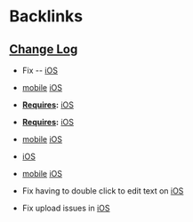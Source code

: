 
# Backlinks
## [Change Log](<Change Log.md>)
- Fix -- [iOS](<iOS.md>)

- [mobile](<mobile.md>) [iOS](<iOS.md>)

- **[Requires](<Requires.md>):** [iOS](<iOS.md>)

- **[Requires](<Requires.md>):** [iOS](<iOS.md>)

- [mobile](<mobile.md>) [iOS](<iOS.md>)

- [iOS](<iOS.md>)

- [mobile](<mobile.md>) [iOS](<iOS.md>)

- Fix having to double click to edit text on [iOS](<iOS.md>)

- Fix upload issues in [iOS](<iOS.md>)

